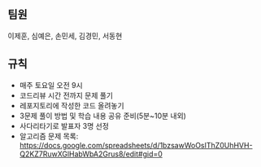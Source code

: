 ## 팀원
이제훈, 심예은, 손민세, 김경민, 서동현

## 규칙
- 매주 토요일 오전 9시
- 코드리뷰 시간 전까지 문제 풀기
- 레포지토리에 작성한 코드 올려놓기
- 3문제 풀이 방법 및 학습 내용 공유 준비(5분~10분 내외)
- 사다리타기로 발표자 3명 선정
- 알고리즘 문제 목록: https://docs.google.com/spreadsheets/d/1bzsawWoOsIThZ0UhHVH-Q2KZ7RuwXGlHabWbA2Grus8/edit#gid=0 
